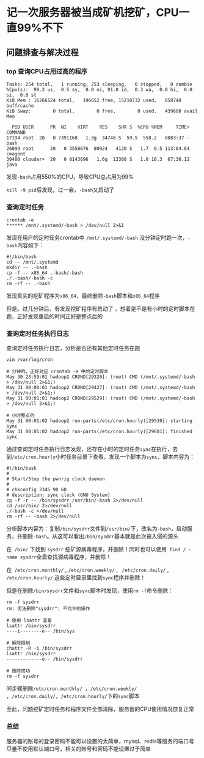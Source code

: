 # 记一次服务器被当成矿机挖矿，CPU一直99%不下

## 问题排查与解决过程

### top 查询CPU占用过高的程序
```shell
Tasks: 254 total,   1 running, 253 sleeping,   0 stopped,   0 zombie
%Cpu(s):  99.2 us,  0.5 sy,  0.0 ni, 91.0 id,  0.3 wa,  0.0 hi,  0.0 si,  0.0 st
KiB Mem : 16266124 total,   196652 free, 15210732 used,   858740 buff/cache
KiB Swap:        0 total,        0 free,        0 used.   439680 avail Mem 

  PID USER      PR  NI    VIRT    RES    SHR S  %CPU %MEM     TIME+ COMMAND                                                                              
17194 root  20   0 7391168   1.3g  34748 S  59.5  558.2   8083:37 -bash                                                                         
26099 root      20   0 3558676  80924   4120 S   1.7  0.5 113:04.64 cmagent                                                                              
30400 clouder+  20   0 8143696   1.6g  13308 S   1.0 10.3  67:36.12 java   
```

发现`-bash`占用550%的CPU，导致CPU总占用为99%

`kill -9 pid`后发现，过一会，`-bash`又启动了

### 查询定时任务

```shell
crontab -e 
****** /mnt/.systemd/-bash > /dev/null 2>&1
```

发现在用户的定时任务crontab中 `/mnt/.systemd/-bash` 没分钟定时跑一次，`-bash`内容如下：

```shell
#!/bin/bash
cd -- /mnt/.systemd
mkdir -- .-bash
cp -f -- x86_64 .-bash/-bash
./.-bash/-bash -c
rm -rf -- .-bash
```

发现真实的挖矿程序为`x86_64`，最终删除`-bash`脚本和`x86_64`程序

但是。过几分钟后，有发现挖矿程序有启动了 ，想着是不是有小时的定时脚本在跑，正好发现重启的时间正好是整点后的

### 查询定时任务执行日志

查询定时任务执行日志，分析是否还有其他定时任务在跑

```shell
vim /var/log/cron

# 分钟的，正好对应 crontab -e 中的定时脚本
May 30 23:59:01 hadoop2 CROND[29320]: (root) CMD (/mnt/.systemd/-bash > /dev/null 2>&1;)
May 31 00:00:01 hadoop2 CROND[29427]: (root) CMD (/mnt/.systemd/-bash > /dev/null 2>&1;)
May 31 00:01:01 hadoop2 CROND[29529]: (root) CMD (/mnt/.systemd/-bash > /dev/null 2>&1;)

# 小时整点的
May 31 00:01:02 hadoop2 run-parts(/etc/cron.hourly)[29530]: starting sync
May 31 00:01:02 hadoop2 run-parts(/etc/cron.hourly)[29601]: finished sync

```

通过查询定时任务执行日志发现，还存在小时的定时任务`sync`在执行，去到`/etc/cron.hourly`小时任务目录下查看，发现一个脚本为`sync`，脚本内容为：

```shell
#!/bin/bash
#
# Start/Stop the pwnrig clock daemon
#
# chkconfig 2345 90 60
# description: sync clock (GNU System)
cp -f -r -- /bin/sysdrr /usr/bin/-bash 2>/dev/null
cd /usr/bin/ 2>/dev/null
./-bash -c >/dev/null
rm -rf -- -bash 2>/dev/null
```

分析脚本内容为：复制`/bin/sysdrr`文件到`/usr/bin/`下，改名为`-bash`，启动服务，并删除`-bash`。从这可以看出`/bin/sysdrr`基本就是此次被入侵的源头

在` /bin/` 下找到 `sysdrr` 挖矿源病毒程序，并删除！同时也可以使用` find / -name sysdrr`全盘查找源病毒程序，并删除！

在` /etc/cron.monthly/` ,  `/etc/cron.weekly/` , ` /etc/cron.daily/` ,  `/etc/cron.hourly/` 这些定时目录里找到`sync`程序并删除！

但是在删除`/bin/sysdrr`文件和`sync`脚本时发现，使用`rm -f`命令删除：

```shell
rm -f sysdrr 
rm: 无法删除"sysdrr": 不允许的操作

# 使用 lsattr 查看
lsattr /bin/sysdrr 
----i--------e-- /bin/sys

# 解除限制
chattr -R -i /bin/sysdrr
lsattr /bin/sysdrr 
-------------e-- /bin/sysdrr

# 删除成功
rm -f sysdrr

```

同步骤删除`/etc/cron.monthly/ `，`/etc/cron.weekly/ `，`/etc/cron.daily/`，`/etc/cron.hourly/`下的`sync`脚本

至此，问题挖矿定时任务和程序文件全部清除，服务器的CPU使用情况恢复正常

### 总结
服务器的账号的登录密码不能可以设置的太简单，mysql、redis等服务的端口号尽量不使用默认端口号，相关的账号和密码不能设置过于简单




